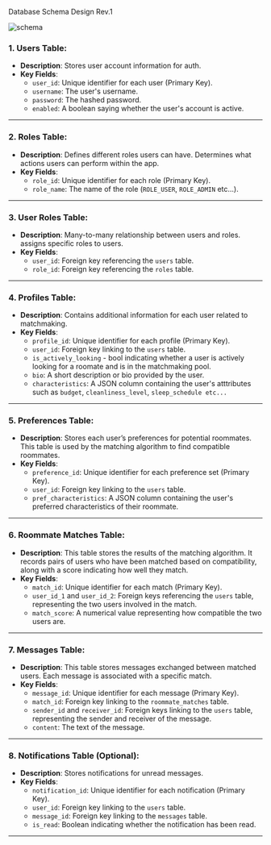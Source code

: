 Database Schema Design Rev.1

![schema](/images/roommate-matcher-schema.png)

### **1. Users Table**:
- **Description**: Stores user account information for auth.
- **Key Fields**:
  - `user_id`: Unique identifier for each user (Primary Key).
  - `username`: The user's username.
  - `password`: The hashed password.
  - `enabled`: A boolean saying whether the user's account is active.
  
---

### **2. Roles Table**:
- **Description**: Defines different roles users can have. Determines what actions users can perform within the app.
- **Key Fields**:
  - `role_id`: Unique identifier for each role (Primary Key).
  - `role_name`: The name of the role (`ROLE_USER`, `ROLE_ADMIN` etc...).

---

### **3. User Roles Table**:
- **Description**: Many-to-many relationship between users and roles. assigns specific roles to users.
- **Key Fields**:
  - `user_id`: Foreign key referencing the `users` table.
  - `role_id`: Foreign key referencing the `roles` table.

---

### **4. Profiles Table**:
- **Description**: Contains additional information for each user related to matchmaking.
- **Key Fields**:
  - `profile_id`: Unique identifier for each profile (Primary Key).
  - `user_id`: Foreign key linking to the `users` table.
  - `is_actively_looking` - bool indicating whether a user is actively looking for a roomate and is in the matchmaking pool.  
  - `bio`: A short description or bio provided by the user.
  - `characteristics`: A JSON column containing the user's atttributes such as `budget`, `cleanliness_level`, `sleep_schedule etc...`

---

### **5. Preferences Table**:
- **Description**: Stores each user’s preferences for potential roommates. This table is used by the matching algorithm to find compatible roommates.
- **Key Fields**:
  - `preference_id`: Unique identifier for each preference set (Primary Key).
  - `user_id`: Foreign key linking to the `users` table.
  - `pref_characteristics`: A JSON column containing the user's preferred characteristics of their roommate.


---

### **6. Roommate Matches Table**:
- **Description**: This table stores the results of the matching algorithm. It records pairs of users who have been matched based on compatibility, along with a score indicating how well they match.
- **Key Fields**:
  - `match_id`: Unique identifier for each match (Primary Key).
  - `user_id_1` and `user_id_2`: Foreign keys referencing the `users` table, representing the two users involved in the match.
  - `match_score`: A numerical value representing how compatible the two users are.

---

### **7. Messages Table**:
- **Description**: This table stores messages exchanged between matched users. Each message is associated with a specific match.
- **Key Fields**:
  - `message_id`: Unique identifier for each message (Primary Key).
  - `match_id`: Foreign key linking to the `roommate_matches` table.
  - `sender_id` and `receiver_id`: Foreign keys linking to the `users` table, representing the sender and receiver of the message.
  - `content`: The text of the message.


---

### **8. Notifications Table (Optional)**:
- **Description**: Stores notifications for unread messages.
- **Key Fields**:
  - `notification_id`: Unique identifier for each notification (Primary Key).
  - `user_id`: Foreign key linking to the `users` table.
  - `message_id`: Foreign key linking to the `messages` table.
  - `is_read`: Boolean indicating whether the notification has been read.

---
